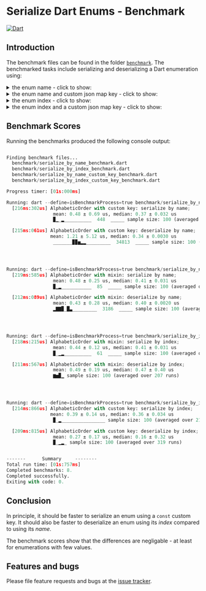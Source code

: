 # Serialize Dart Enums - Benchmark
[![Dart](https://github.com/simphotonics/serialize_enum/actions/workflows/dart.yml/badge.svg)](https://github.com/simphotonics/serialize_enum/actions/workflows/dart.yml)


## Introduction

The benchmark files can be found in the folder [`benchmark`][benchmark].
The benchmarked tasks include serializing and deserializing a Dart enumeration
using:

<details> <summary> the enum name - click to show:  </summary>

```Dart
enum AlphabeticOrder with SerializeByName<AlphabeticOrder> {
  asc,
  desc;

  /// Reads a json map and returns the corresponding
  /// instance of `AlphabeticOrder`.
  factory AlphabeticOrder.fromJson(Map<String, dynamic> json) =>
      SerializeByName.fromJson(json: json, values: values);
}
```
</details>
<details> <summary> the enum name and custom json map key - click to show:  </summary>

```Dart
enum AlphabeticOrder implements SerializeByName {
  asc,
  desc;

  static const key = 'alphabeticOrder';

  @override
  Map<String, dynamic> toJson() => {key: name};

  /// Reads a json map and returns the corresponding
  /// instance of `AlphabeticOrder`.
  factory AlphabeticOrder.fromJson(Map<String, dynamic> json) =>
      SerializeByName.fromJsonCustomKey(json: json, values: values, key: key);
}
```
</details>

<details> <summary> the enum index - click to show:  </summary>

```Dart
enum AlphabeticOrder with SerializeByIndex<AlphabeticOrder> {
  asc,
  desc;

  /// Reads a json map and returns the corresponding
  /// instance of `AlphabeticOrder`.
  factory AlphabeticOrder.fromJson(Map<String, dynamic> json) =>
      SerializeByIndex.fromJson(json: json, values: values);
}
```
</details>


<details> <summary> the enum index and a custom json map key
- click to show:  </summary>

```Dart
enum AlphabeticOrder implements SerializeByIndex {
  asc,
  desc;

  static const key = 'alphabeticOrder';

  @override
  Map<String, dynamic> toJson() => {key: index};

  /// Reads a json map and returns the corresponding
  /// instance of `AlphabeticOrder`.
  factory AlphabeticOrder.fromJson(Map<String, dynamic> json) =>
      SerializeByIndex.fromJsonCustomKey(json: json, values: values, key: key);
}
```
</details>

## Benchmark Scores

Running the benchmarks produced the following console output:
```python

Finding benchmark files...
  benchmark/serialize_by_name_benchmark.dart
  benchmark/serialize_by_index_benchmark.dart
  benchmark/serialize_by_name_custom_key_benchmark.dart
  benchmark/serialize_by_index_custom_key_benchmark.dart

Progress timer: [01s:000ms]

Running: dart --define=isBenchmarkProcess=true benchmark/serialize_by_name_custom_key_benchmark.dart
  [216ms:302us] AlphabeticOrder with custom key: serialize by name;
                 mean: 0.48 ± 0.69 us, median: 0.37 ± 0.032 us
                 ▉▁_▂__________  448  _____ sample size: 100 (averaged over 206 runs)

  [215ms:061us] AlphabeticOrder with custom key: deserialize by name;
                mean: 1.21 ± 5.12 us, median: 0.34 ± 0.0030 us
                 _______▉▉▅▂▂_________  34813  _____ sample size: 100 (averaged over 205 runs)




Running: dart --define=isBenchmarkProcess=true benchmark/serialize_by_name_benchmark.dart
  [219ms:585us] AlphabeticOrder with mixin: serialize by name;
                 mean: 0.48 ± 0.25 us, median: 0.41 ± 0.031 us
                 ▉▁▂___________  85  _____ sample size: 100 (averaged over 235 runs)

  [212ms:089us] AlphabeticOrder with mixin: deserialize by name;
                 mean: 0.43 ± 0.28 us, median: 0.40 ± 0.0020 us
                 ▂▇▇▉_█▃_________  3186  _____ sample size: 100 (averaged over 214 runs)




Running: dart --define=isBenchmarkProcess=true benchmark/serialize_by_index_benchmark.dart
  [218ms:215us] AlphabeticOrder with mixin: serialize by index;
                 mean: 0.44 ± 0.12 us, median: 0.41 ± 0.031 us
                 ▉_▁▂__________  61  _____ sample size: 100 (averaged over 222 runs)

  [211ms:567us] AlphabeticOrder with mixin: deserialize by index;
                 mean: 0.49 ± 0.19 us, median: 0.47 ± 0.40 us
                 ▆▅▉▁ sample size: 100 (averaged over 207 runs)




Running: dart --define=isBenchmarkProcess=true benchmark/serialize_by_index_custom_key_benchmark.dart
  [214ms:866us] AlphabeticOrder with custom key: serialize by index;
                mean: 0.39 ± 0.14 us, median: 0.36 ± 0.034 us
                 ▉_▂________________ sample size: 100 (averaged over 215 runs)

  [209ms:815us] AlphabeticOrder with custom key: deserialize by index;
                 mean: 0.27 ± 0.17 us, median: 0.16 ± 0.32 us
                 ▉_▁▂_ sample size: 100 (averaged over 319 runs)


-------      Summary     --------
Total run time: [01s:757ms]
Completed benchmarks: 8.
Completed successfully.
Exiting with code: 0.
```

## Conclusion

In principle, it should be faster to serialize an enum using a `const`
custom key. It should also be faster to deserialize an enum using its
*index* compared to using its *name*.

The benchmark scores show that the differences are negligable - at least for
enumerations with few values.


## Features and bugs

Please file feature requests and bugs at the [issue tracker][tracker].

[tracker]: https://github.com/simphotonics/serialize_enum/issues

[benchmark]: https://github.com/simphotonics/serialize_enum/tree/main/benchmark

[jsonEncode]: https://api.dart.dev/dart-convert/jsonEncode.html

[jsonDecode]: https://api.dart.dev/dart-convert/jsonDecode.html

[json_serializable]: https://pub.dev/packages/json_serializable

[serialize_enum]: https://pub.dev/packages/serialize_enum

[SerializableByIndex]: https://pub.dev/documentation/serialize_enum/latest/serialize_enum/SerializableByIndex-class.html

[SerializableByName]: https://pub.dev/documentation/serialize_enum/latest/serialize_enum/SerializableByName-class.html

[SerializeByIndex]: https://pub.dev/documentation/serialize_enum/latest/serialize_enum/SerializeByIndex-mixin.html

[SerializeByName]: https://pub.dev/documentation/serialize_enum/latest/serialize_enum/SerializeByName-mixin.html